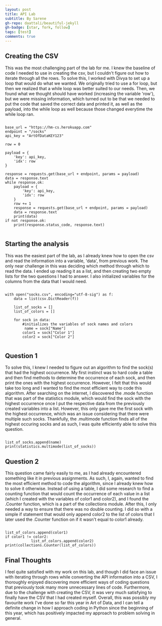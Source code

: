 ```yaml
---
layout: post
title: API Lab
subtitle: By Sarene
gh-repo: daattali/beautiful-jekyll
gh-badge: [star, fork, follow]
tags: [test]
comments: true
---
```


## Creating the CSV

This was the most challenging part of the lab for me. I knew the baseline of code I needed to use in creating the csv, but I couldn't figure out how to iterate through all the rows. To solve this, I worked with Divya to set up a loop that would do what we wanted. We originally tried to use a for loop, but then we realized that a while loop was better suited to our needs. Then, we found what we thought should have worked (increasing the variable 'row'), but we were missing information, which turned out to be that we needed to put the code that saved the correct data and printed it, as well as the payload, into the while loop as well because those changed everytime the while loop ran. 

~~~

base_url = "https://hm-cs.herokuapp.com"
endpoint = "/socks"
api_key = "ArtOfDataKEY123"

row = 0

payload = {
    'key': api_key,
    'idx': row
}

response = requests.get(base_url + endpoint, params = payload)
data = response.text
while response.ok:
    payload = {
        'key': api_key,
        'idx': row
    }
    row += 1
    response = requests.get(base_url + endpoint, params = payload)
    data = response.text
    print(data)
if not response.ok:
    print(response.status_code, response.text)
    
~~~

## Starting the analysis

This was the easiest part of the lab, as I already knew how to open the csv and read the information into a variable, 'data', from previous work. The only near challenge in this was deciding which method through which to read the data. I ended up reading it as a list, and then creating two empty lists for the two questions I had to answer. I also initialized variables for the columns from the data that I would need.

~~~

with open("socks.csv", encoding="utf-8-sig") as f:
    data = list(csv.DictReader(f))

    list_of_socks = []
    list_of_colors = []
    
    for sock in data:
        #initializes the variables of sock names and colors
         name = sock["Name"]
        color1 = sock["Color 1"]
        color2 = sock["Color 2"]
    
~~~

## Question 1

To solve this, I knew I needed to figure out an algorithm to find the sock(s) that had the highest occurrence. My first instinct was to hard code a table and then find methods to determine the occurrence of each sock, and then print the ones with the highest occurrence. However, I felt that this would take too long and I wanted to find the most efficient way to code this algorithm. After searching on the internet, I discovered the .mode function that was part of the statistics module, which would find the sock with the highest occurrence once I put the respective data from the previously created variables into a list. However, this only gave me the first sock with the highest occurrence, which was an issue considering that there were multiple such socks. Thankfully, the .multimode function finds all of the highest occuring socks and as such, I was quite efficiently able to solve this question.

~~~

list_of_socks.append(name)
print(statistics.multimode(list_of_socks))

~~~

## Question 2

This question came fairly easily to me, as I had already encountered something like it in previous assignments. As such, I, again, wanted to find the most efficient method to code the algorithm, since I already knew how to solve it otherwise. Instead of using a table, I did some research to find a counting function that would count the occurrence of each value in a list (which I created with the variables of color1 and color2), and I found the .Counter function, which is a part of the collections module. After this, I only needed a way to ensure that there was no double counting. I did so with a simple if statement that would only append color2 to the list of colors that I later used the .Counter function on if it wasn't equal to color1 already.

~~~

list_of_colors.append(color1)
if color1 != color2:
            list_of_colors.append(color2)
print(collections.Counter(list_of_colors))

~~~

## Final Thoughts

I feel quite satisfied with my work on this lab, and though I did face an issue with iterating through rows while converting the API information into a CSV, I thoroughly enjoyed discovering more efficient ways of coding questions that previously took many more unnecessary lines of code. Furthermore, due to the challenge with creating the CSV, it was very much satisfying to finally have the CSV that I had created myself. Overall, this was possibly my favourite work I've done so far this year in Art of Data, and I can tell a definite change in how I approach coding in Python since the beginning of this year, which has positively impacted my approach to problem solving in general. 

